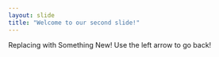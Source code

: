 ```yaml
---
layout: slide
title: "Welcome to our second slide!"
---
```

Replacing with Something New!
Use the left arrow to go back!
